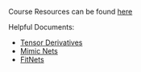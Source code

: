 Course Resources can be found [here](https://cs231n.github.io/)

Helpful Documents:
- [Tensor Derivatives](http://cs231n.stanford.edu/vecDerivs.pdf)
- [Mimic Nets](https://arxiv.org/pdf/1312.6184.pdf)
- [FitNets](https://arxiv.org/abs/1412.6550)
